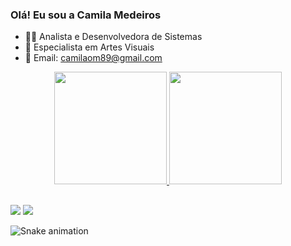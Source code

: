 ### Olá! Eu sou a Camila Medeiros

- 👩‍💻 Analista e Desenvolvedora de Sistemas
- 🎨 Especialista em Artes Visuais
- 📧 Email: camilaom89@gmail.com

<div align="center">
  <a href="https://github.com/milaink">
  <img height="180em" src="https://github-readme-stats.vercel.app/api?username=milaink&show_icons=true&theme=cobalt&include_all_commits=true&count_private=true"/>
  <img height="180em" src="https://github-readme-stats.vercel.app/api/top-langs/?username=milaink&layout=compact&langs_count=7&theme=cobalt"/>
</div>
   
 ##
  
<div>
  <a href="https://www.linkedin.com/in/milaink/" target="_blank"><img src="https://img.shields.io/badge/-LinkedIn-%230077B5?style=for-the-badge&logo=linkedin&logoColor=white" target="_blank"></a> 
<a href="https://www.instagram.com/milaink/" target="_blank"><img src="https://img.shields.io/badge/Instagram-E4405F?style=for-the-badge&logo=instagram&logoColor=white" target="_blank"></a>
  
  ![Snake animation](https://github.com/milaink/milaink/blob/output/github-contribution-grid-snake.svg)
 
</div>
</div>
